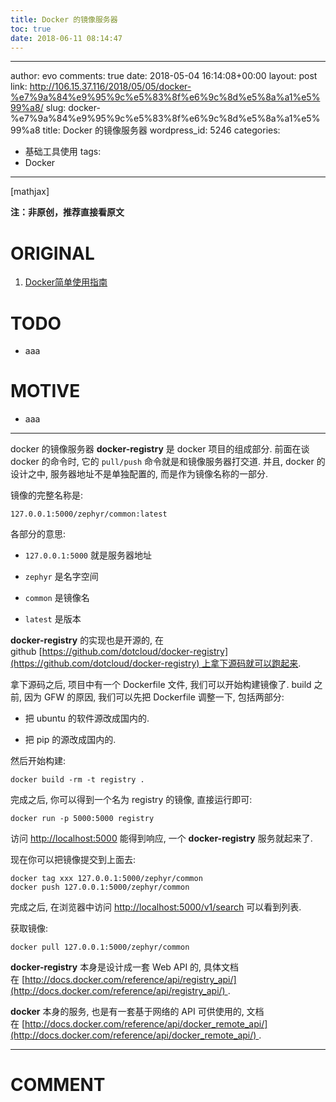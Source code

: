 ```yaml
---
title: Docker 的镜像服务器
toc: true
date: 2018-06-11 08:14:47
---
```

---
author: evo
comments: true
date: 2018-05-04 16:14:08+00:00
layout: post
link: http://106.15.37.116/2018/05/05/docker-%e7%9a%84%e9%95%9c%e5%83%8f%e6%9c%8d%e5%8a%a1%e5%99%a8/
slug: docker-%e7%9a%84%e9%95%9c%e5%83%8f%e6%9c%8d%e5%8a%a1%e5%99%a8
title: Docker 的镜像服务器
wordpress_id: 5246
categories:
- 基础工具使用
tags:
- Docker
---

<!-- more -->

[mathjax]

**注：非原创，推荐直接看原文**


# ORIGINAL





 	
  1. [Docker简单使用指南](https://www.w3cschool.cn/use_docker/)




# TODO





 	
  * aaa




# MOTIVE





 	
  * aaa





* * *



docker 的镜像服务器 **docker-registry** 是 docker 项目的组成部分. 前面在谈 docker 的命令时, 它的 `pull/push` 命令就是和镜像服务器打交道. 并且, docker 的设计之中, 服务器地址不是单独配置的, 而是作为镜像名称的一部分.

镜像的完整名称是:

    
    127.0.0.1:5000/zephyr/common:latest
    


各部分的意思:



 	
  * `127.0.0.1:5000` 就是服务器地址

 	
  * `zephyr` 是名字空间

 	
  * `common` 是镜像名

 	
  * `latest` 是版本


**docker-registry** 的实现也是开源的, 在 github [https://github.com/dotcloud/docker-registry](https://github.com/dotcloud/docker-registry) 上拿下源码就可以跑起来.

拿下源码之后, 项目中有一个 Dockerfile 文件, 我们可以开始构建镜像了. build 之前, 因为 GFW 的原因, 我们可以先把 Dockerfile 调整一下, 包括两部分:



 	
  * 把 ubuntu 的软件源改成国内的.

 	
  * 把 pip 的源改成国内的.


然后开始构建:

    
    docker build -rm -t registry .
    


完成之后, 你可以得到一个名为 registry 的镜像, 直接运行即可:

    
    docker run -p 5000:5000 registry
    


访问 [http://localhost:5000](http://localhost:5000/) 能得到响应, 一个 **docker-registry** 服务就起来了.

现在你可以把镜像提交到上面去:

    
    docker tag xxx 127.0.0.1:5000/zephyr/common
    docker push 127.0.0.1:5000/zephyr/common
    


完成之后, 在浏览器中访问 [http://localhost:5000/v1/search](http://localhost:5000/v1/search) 可以看到列表.

获取镜像:

    
    docker pull 127.0.0.1:5000/zephyr/common
    


**docker-registry** 本身是设计成一套 Web API 的, 具体文档在 [http://docs.docker.com/reference/api/registry_api/](http://docs.docker.com/reference/api/registry_api/) .

**docker** 本身的服务, 也是有一套基于网络的 API 可供使用的, 文档在 [http://docs.docker.com/reference/api/docker_remote_api/](http://docs.docker.com/reference/api/docker_remote_api/) .























* * *





# COMMENT



